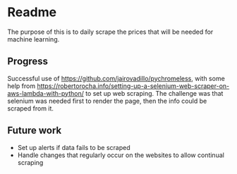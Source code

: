 # Readme

The purpose of this is to daily scrape the prices that will be needed for machine learning.

## Progress

Successful use of https://github.com/jairovadillo/pychromeless, with some help from https://robertorocha.info/setting-up-a-selenium-web-scraper-on-aws-lambda-with-python/ to set up web scraping. The challenge was that selenium was needed first to render the page, then the info could be scraped from it.

## Future work

* Set up alerts if data fails to be scraped
* Handle changes that regularly occur on the websites to allow continual scraping